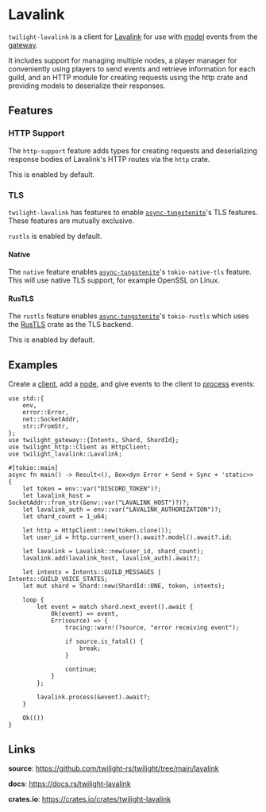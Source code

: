 # Lavalink

`twilight-lavalink` is a client for [Lavalink] for use with [model] events from
the [gateway].

It includes support for managing multiple nodes, a player manager for
conveniently using players to send events and retrieve information for each
guild, and an HTTP module for creating requests using the http crate and
providing models to deserialize their responses.

## Features

### HTTP Support

The `http-support` feature adds types for creating requests and deserializing
response bodies of Lavalink's HTTP routes via the `http` crate.

This is enabled by default.

### TLS

`twilight-lavalink` has features to enable [`async-tungstenite`]'s TLS features.
These features are mutually exclusive.

`rustls` is enabled by default.

#### Native

The `native` feature enables [`async-tungstenite`]'s `tokio-native-tls` feature.
This will use native TLS support, for example OpenSSL on Linux.

#### RusTLS

The `rustls` feature enables [`async-tungstenite`]'s `tokio-rustls` which uses
the [RusTLS] crate as the TLS backend.

This is enabled by default.

## Examples

Create a [client], add a [node], and give events to the client to [process]
events:

```rust,no_run
use std::{
    env,
    error::Error,
    net::SocketAddr,
    str::FromStr,
};
use twilight_gateway::{Intents, Shard, ShardId};
use twilight_http::Client as HttpClient;
use twilight_lavalink::Lavalink;

#[tokio::main]
async fn main() -> Result<(), Box<dyn Error + Send + Sync + 'static>> {
    let token = env::var("DISCORD_TOKEN")?;
    let lavalink_host = SocketAddr::from_str(&env::var("LAVALINK_HOST")?)?;
    let lavalink_auth = env::var("LAVALINK_AUTHORIZATION")?;
    let shard_count = 1_u64;

    let http = HttpClient::new(token.clone());
    let user_id = http.current_user().await?.model().await?.id;

    let lavalink = Lavalink::new(user_id, shard_count);
    lavalink.add(lavalink_host, lavalink_auth).await?;

    let intents = Intents::GUILD_MESSAGES | Intents::GUILD_VOICE_STATES;
    let mut shard = Shard::new(ShardId::ONE, token, intents);

    loop {
        let event = match shard.next_event().await {
            Ok(event) => event,
            Err(source) => {
                tracing::warn!(?source, "error receiving event");

                if source.is_fatal() {
                    break;
                }

                continue;
            }
        };

        lavalink.process(&event).await?;
    }

    Ok(())
}
```

## Links

**source**: <https://github.com/twilight-rs/twilight/tree/main/lavalink>

**docs**: <https://docs.rs/twilight-lavalink>

**crates.io**: <https://crates.io/crates/twilight-lavalink>

[RusTLS]: https://crates.io/crates/rustls
[Lavalink]: https://github.com/freyacodes/Lavalink
[client]: https://twilight-rs.github.io/twilight/twilight_lavalink/client/struct.Lavalink.html
[gateway]: ../section_3_gateway.html
[model]: ../section_1_model.html
[node]: https://twilight-rs.github.io/twilight/twilight_lavalink/node/struct.Node.html
[process]: https://twilight-rs.github.io/twilight/twilight_lavalink/client/struct.Lavalink.html#method.process
[`async-tungstenite`]: https://crates.io/crates/async-tungstenite
